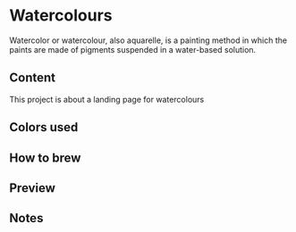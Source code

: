 # Watercolours
Watercolor or watercolour, also aquarelle, is a painting method in which the paints are made of pigments suspended in a water-based solution.

## Content
This project is about a landing page for watercolours

## Colors used

## How to brew

## Preview

## Notes